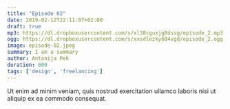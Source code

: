 ```yaml
---
title: "Episode 02"
date: 2019-02-12T22:11:07+02:00
draft: true
mp3: https://dl.dropboxusercontent.com/s/xl38cguxjg8dssg/episode_2.mp3
ogg: https://dl.dropboxusercontent.com/s/xxsdlezky684vgd/episode_2.ogg
image: episode-02.jpeg
summary: I am a summary
author: Antonija Pek
duration: 600
tags: ['design', 'freelancing']
---
```

Ut enim ad minim veniam, quis nostrud exercitation ullamco laboris nisi ut aliquip ex ea commodo consequat. 
